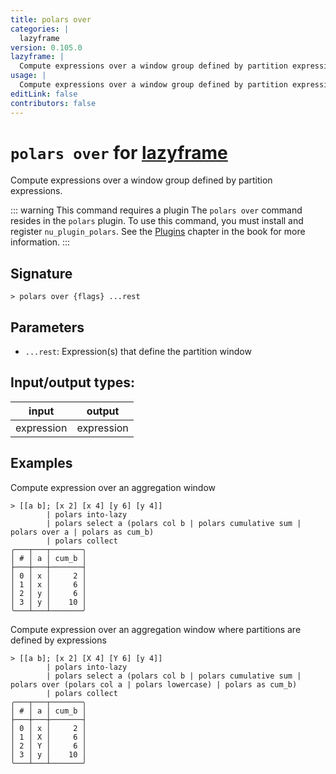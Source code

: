 ```yaml
---
title: polars over
categories: |
  lazyframe
version: 0.105.0
lazyframe: |
  Compute expressions over a window group defined by partition expressions.
usage: |
  Compute expressions over a window group defined by partition expressions.
editLink: false
contributors: false
---
```

<!-- This file is automatically generated. Please edit the command in https://github.com/nushell/nushell instead. -->

# `polars over` for [lazyframe](/commands/categories/lazyframe.md)

<div class='command-title'>Compute expressions over a window group defined by partition expressions.</div>

::: warning This command requires a plugin
The `polars over` command resides in the `polars` plugin.
To use this command, you must install and register `nu_plugin_polars`.
See the [Plugins](/book/plugins.html) chapter in the book for more information.
:::


## Signature

```> polars over {flags} ...rest```

## Parameters

 -  `...rest`: Expression(s) that define the partition window


## Input/output types:

| input      | output     |
| ---------- | ---------- |
| expression | expression |
## Examples

Compute expression over an aggregation window
```nu
> [[a b]; [x 2] [x 4] [y 6] [y 4]]
        | polars into-lazy
        | polars select a (polars col b | polars cumulative sum | polars over a | polars as cum_b)
        | polars collect
╭───┬───┬───────╮
│ # │ a │ cum_b │
├───┼───┼───────┤
│ 0 │ x │     2 │
│ 1 │ x │     6 │
│ 2 │ y │     6 │
│ 3 │ y │    10 │
╰───┴───┴───────╯

```

Compute expression over an aggregation window where partitions are defined by expressions
```nu
> [[a b]; [x 2] [X 4] [Y 6] [y 4]]
        | polars into-lazy
        | polars select a (polars col b | polars cumulative sum | polars over (polars col a | polars lowercase) | polars as cum_b)
        | polars collect
╭───┬───┬───────╮
│ # │ a │ cum_b │
├───┼───┼───────┤
│ 0 │ x │     2 │
│ 1 │ X │     6 │
│ 2 │ Y │     6 │
│ 3 │ y │    10 │
╰───┴───┴───────╯

```
